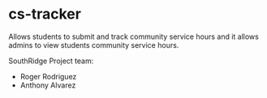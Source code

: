 # cs-tracker
Allows students to submit and track community service hours and it allows admins to view students community service hours.

SouthRidge Project team: 

- Roger Rodriguez
- Anthony Alvarez